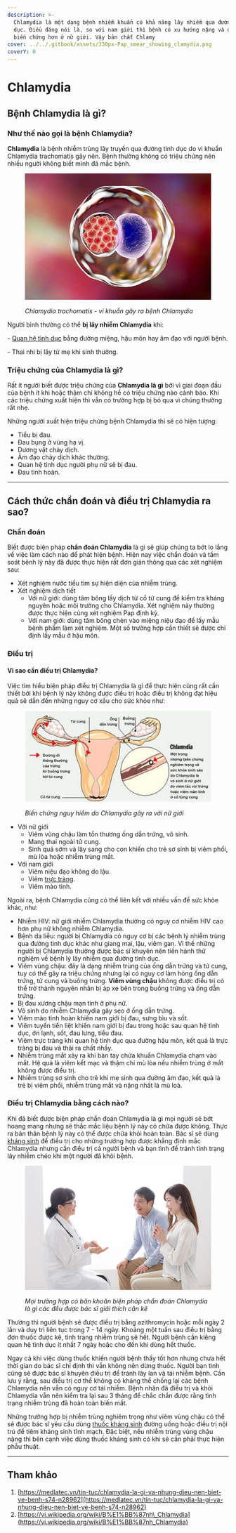 ```yaml
---
description: >-
  Chlamydia là một dạng bệnh nhiễm khuẩn có khả năng lây nhiễm qua đường tình
  dục. Điều đáng nói là, so với nam giới thì bệnh có xu hướng nặng và dễ gây nên
  biến chứng hơn ở nữ giới. Vậy bản chất Chlamy
cover: ../../.gitbook/assets/330px-Pap_smear_showing_clamydia.png
coverY: 0
---
```


# Chlamydia

## Bệnh Chlamydia là gì?

### Như thế nào gọi là bệnh Chlamydia?

**Chlamydia** là bệnh nhiễm trùng lây truyền qua đường tình dục do vi khuẩn Chlamydia trachomatis gây nên. Bệnh thường không có triệu chứng nên nhiều người không biết mình đã mắc bệnh.&#x20;

<figure><img src="../../.gitbook/assets/20220705_chlamydia-la-gi-1.png" alt=""><figcaption><p><em>Chlamydia trachomatis - vi khuẩn gây ra bệnh Chlamydia</em> </p></figcaption></figure>

Người bình thường có thể **bị lây nhiễm Chlamydia** khi:

\- [Quan hệ tình dục](https://medlatec.vn/tin-tuc/the-nao-la-quan-he-tinh-duc-an-toan-va-1-so-dieu-cac-cap-doi-can-luu-y-s195-n20033) bằng đường miệng, hậu môn hay âm đạo với người bệnh.

\- Thai nhi bị lây từ mẹ khi sinh thường.

### Triệu chứng của Chlamydia là gì?

Rất ít người biết được triệu chứng của **Chlamydia là gì** bởi vì giai đoạn đầu của bệnh ít khi hoặc thậm chí không hề có triệu chứng nào cảnh báo. Khi các triệu chứng xuất hiện thì vẫn có trường hợp bị bỏ qua vì chúng thường rất nhẹ.

Những người xuất hiện triệu chứng bệnh Chlamydia thì sẽ có hiện tượng:

* &#x20;Tiểu bị đau.
* Đau bụng ở vùng hạ vị.
* Dương vật chảy dịch.
* Âm đạo chảy dịch khác thường.
* Quan hệ tình dục người phụ nữ sẽ bị đau.
* Đau tinh hoàn.

***

## Cách thức chẩn đoán và điều trị Chlamydia ra sao?

### Chẩn đoán

Biết được biện pháp **chẩn đoán Chlamydia** là gì sẽ giúp chúng ta bớt lo lắng về việc làm cách nào để phát hiện bệnh. Hiện nay việc chẩn đoán và tầm soát bệnh lý này đã được thực hiện rất đơn giản thông qua các xét nghiệm sau:

* Xét nghiệm nước tiểu tìm sự hiện diện của nhiễm trùng.
* Xét nghiệm dịch tiết&#x20;
  * Với nữ giới: dùng tâm bông lấy dịch từ cổ tử cung để kiểm tra kháng nguyên hoặc môi trường cho Chlamydia. Xét nghiệm này thường được thực hiện cùng xét nghiệm Pap định kỳ.
  * Với nam giới: dùng tăm bông chèn vào miệng niệu đạo để lấy mẫu bệnh phẩm làm xét nghiệm. Một số trường hợp cần thiết sẽ được chỉ định lấy mẫu ở hậu môn.

### Điều trị

#### **Vì sao cần điều trị Chlamydia?**

Việc tìm hiểu biện pháp điều trị Chlamydia là gì để thực hiện cũng rất cần thiết bởi khi bệnh lý này không được điều trị hoặc điều trị không đạt hiệu quả sẽ dẫn đến những nguy cơ xấu cho sức khỏe như:

<figure><img src="../../.gitbook/assets/20220705_chlamydia-la-gi-2.png" alt=""><figcaption><p><em>Biến chứng nguy hiểm do Chlamydia gây ra với nữ giới</em></p></figcaption></figure>

* Với nữ giới
  * Viêm vùng chậu làm tổn thương ống dẫn trứng, vô sinh.
  * Mang thai ngoài tử cung.
  * Sinh quá sớm và lây sang cho con khiến cho trẻ sơ sinh bị viêm phổi, mù lòa hoặc nhiễm trùng mắt.
* Với nam giới
  * Viêm niệu đạo không do lậu.
  * Viêm [trực tràng](https://medlatec.vn/tin-tuc/ung-thu-truc-trang-nguy-hiem-nhu-the-nao-s91-n19755).
  * Viêm mào tinh.

Ngoài ra, bệnh Chlamydia cũng có thể liên kết với nhiều vấn đề sức khỏe khác, như:

* &#x20;Nhiễm HIV: nữ giới nhiễm Chlamydia thường có nguy cơ nhiễm HIV cao hơn phụ nữ không nhiễm Chlamydia.
* Bệnh da liễu: người bị Chlamydia có nguy cơ bị các bệnh lý nhiễm trùng qua đường tình dục khác như giang mai, lậu, viêm gan. Vì thế những người bị Chlamydia thường được bác sĩ khuyên nên tiến hành thử nghiệm về bệnh lý lây nhiễm qua đường tình dục.
* Viêm vùng chậu: đây là dạng nhiễm trùng của ống dẫn trứng và tử cung, tuy có thể gây ra triệu chứng nhưng lại có nguy cơ làm hỏng ống dẫn trứng, tử cung và buồng trứng. **Viêm vùng chậu** không được điều trị có thể trở thành nguyên nhân bị áp xe bên trong buồng trứng và ống dẫn trứng.
* Bị đau xương chậu mạn tính ở phụ nữ.
* Vô sinh do nhiễm Chlamydia gây sẹo ở ống dẫn trứng.
* Viêm mào tinh hoàn khiến nam giới bị đau, sưng bìu và sốt.
* Viêm tuyến tiền liệt khiến nam giới bị đau trong hoặc sau quan hệ tình dục, ớn lạnh, sốt, đau lưng, tiểu đau.
* Viêm trực tràng khi quan hệ tình dục qua đường hậu môn, kết quả là trực tràng bị đau và thải ra chất nhầy.
* Nhiễm trùng mắt xảy ra khi bàn tay chứa khuẩn Chlamydia chạm vào mắt. Hệ quả là viêm kết mạc và thậm chí mù lòa nếu nhiễm trùng ở mắt không được điều trị.
* Nhiễm trùng sơ sinh cho trẻ khi mẹ sinh qua đường âm đạo, kết quả là trẻ bị viêm phổi, nhiễm trùng mắt và nặng nhất là mù loà.

### **Điều trị Chlamydia bằng cách nào?**

Khi đã biết được biện pháp chẩn đoán Chlamydia là gì mọi người sẽ bớt hoang mang nhưng sẽ thắc mắc liệu bệnh lý này có chữa được không. Thực ra bản thân bệnh lý này có thể được chữa khỏi hoàn toàn. Bác sĩ sẽ dùng [kháng sinh](https://medlatec.vn/tin-tuc/thuoc-khang-sinh--loi-ich-va-nguy-hai-khi-su-dung-s195-n19942) để điều trị cho những trường hợp được khẳng định mắc Chlamydia nhưng cần điều trị cả người bệnh và bạn tình để tránh tình trạng lây nhiễm chéo khi một người đã khỏi bệnh.

<figure><img src="../../.gitbook/assets/20220705_chlamydia-la-gi-3.png" alt=""><figcaption><p><em>Mọi trường hợp có băn khoăn biện pháp chẩn đoán Chlamydia là gì các đều được bác sĩ giải thích cặn kẽ</em> </p></figcaption></figure>

Thường thì người bệnh sẽ được điều trị bằng azithromycin hoặc  mỗi ngày 2 lần và duy trì liên tục trong 7 - 14 ngày. Khoảng một tuần sau điều trị bằng đơn thuốc được kê, tình trạng nhiễm trùng sẽ hết. Người bệnh cần kiêng quan hệ tình dục ít nhất 7 ngày hoặc cho đến khi dùng hết thuốc.&#x20;

Ngay cả khi việc dùng thuốc khiến người bệnh thấy tốt hơn nhưng chưa hết thời gian do bác sĩ chỉ định thì vẫn không nên dừng thuốc. Người bạn tình cũng sẽ được bác sĩ khuyên điều trị để tránh lây lan và tái nhiễm bệnh. Cần lưu ý rằng, sau điều trị cơ thể không có kháng thể chống lại các bệnh Chlamydia nên vẫn có nguy cơ tái nhiễm. Bệnh nhân đã điều trị và khỏi Chlamydia vẫn nên kiểm tra lại sau 3 tháng để chắc chắn được rằng tình trạng nhiễm trùng đã hoàn toàn biến mất.

Những trường hợp bị nhiễm trùng nghiêm trọng như viêm vùng chậu có thể sẽ được bác sĩ yêu cầu dùng [thuốc kháng sinh](https://medlatec.vn/tin-tuc/thuoc-khang-sinh--loi-ich-va-nguy-hai-khi-su-dung-s195-n19942) đường uống hoặc điều trị nội trú để tiêm kháng sinh tĩnh mạch. Đặc biệt, nếu nhiễm trùng vùng chậu nặng thì bên cạnh việc dùng thuốc kháng sinh có khi sẽ cần phải thực hiện phẫu thuật.

***

## Tham khảo

1. [https://medlatec.vn/tin-tuc/chlamydia-la-gi-va-nhung-dieu-nen-biet-ve-benh-s74-n28962](https://medlatec.vn/tin-tuc/chlamydia-la-gi-va-nhung-dieu-nen-biet-ve-benh-s74-n28962)
2. [https://vi.wikipedia.org/wiki/B%E1%BB%87nh\_Chlamydia](https://vi.wikipedia.org/wiki/B%E1%BB%87nh_Chlamydia)
